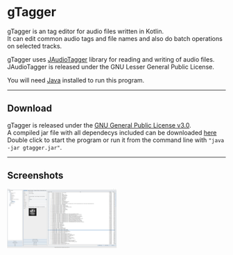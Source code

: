 # gTagger
gTagger is an tag editor for audio files written in Kotlin. <br />
It can edit common audio tags and file names and also do batch operations on selected tracks.<br />

gTagger uses [JAudioTagger](http://www.jthink.net/jaudiotagger) library for reading and writing of audio files.<br />
JAudioTagger is released under the GNU Lesser General Public License.<br />

You will need [Java](http://java.com) installed to run this program.<br />

<hr>

## Download
gTagger is released under the [GNU General Public License v3.0](LICENSE).<br />
A compiled jar file with all dependecys included can be downloaded [here](bin/gtagger.jar)<br />
Double click to start the program or run it from the command line with <code>"java -jar gtagger.jar"</code>.<br />

<hr>

## Screenshots
<img src="bin/gtagger.png" width="50%" height="50%"/><br />
